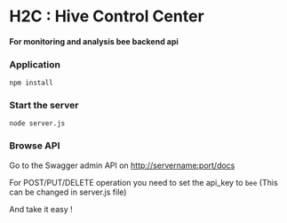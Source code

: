 #  H2C : Hive Control Center 
#### For monitoring and analysis bee backend api

### Application
```
npm install
```

### Start the server
```
node server.js
```

### Browse API
Go to the Swagger admin API on [http://servername:port/docs](http://localhost:3300/docs) 

For POST/PUT/DELETE operation you need to set the api_key to `bee` (This can be changed in server.js file)

And take it easy !